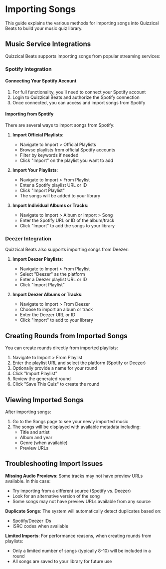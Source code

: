 # Importing Songs

This guide explains the various methods for importing songs into Quizzical Beats to build your music quiz library.

## Music Service Integrations

Quizzical Beats supports importing songs from popular streaming services:

### Spotify Integration

#### Connecting Your Spotify Account

1. For full functionality, you'll need to connect your Spotify account
2. Login to Quizzical Beats and authorize the Spotify connection
3. Once connected, you can access and import songs from Spotify

#### Importing from Spotify

There are several ways to import songs from Spotify:

1. **Import Official Playlists**:
   - Navigate to Import > Official Playlists
   - Browse playlists from official Spotify accounts
   - Filter by keywords if needed
   - Click "Import" on the playlist you want to add

2. **Import Your Playlists**:
   - Navigate to Import > From Playlist
   - Enter a Spotify playlist URL or ID
   - Click "Import Playlist"
   - The songs will be added to your library

3. **Import Individual Albums or Tracks**:
   - Navigate to Import > Album or Import > Song
   - Enter the Spotify URL or ID of the album/track
   - Click "Import" to add the songs to your library

### Deezer Integration

Quizzical Beats also supports importing songs from Deezer:

1. **Import Deezer Playlists**:
   - Navigate to Import > From Playlist
   - Select "Deezer" as the platform
   - Enter a Deezer playlist URL or ID
   - Click "Import Playlist"

2. **Import Deezer Albums or Tracks**:
   - Navigate to Import > From Deezer
   - Choose to import an album or track
   - Enter the Deezer URL or ID
   - Click "Import" to add to your library

## Creating Rounds from Imported Songs

You can create rounds directly from imported playlists:

1. Navigate to Import > From Playlist
2. Enter the playlist URL and select the platform (Spotify or Deezer)
3. Optionally provide a name for your round
4. Click "Import Playlist"
5. Review the generated round
6. Click "Save This Quiz" to create the round

## Viewing Imported Songs

After importing songs:

1. Go to the Songs page to see your newly imported music
2. The songs will be displayed with available metadata including:
   - Title and artist
   - Album and year
   - Genre (when available)
   - Preview URLs

## Troubleshooting Import Issues

**Missing Audio Previews**: Some tracks may not have preview URLs available. In this case:
- Try importing from a different source (Spotify vs. Deezer)
- Look for an alternative version of the song
- Some songs may not have preview URLs available from any source

**Duplicate Songs**: The system will automatically detect duplicates based on:
- Spotify/Deezer IDs
- ISRC codes when available

**Limited Imports**: For performance reasons, when creating rounds from playlists:
- Only a limited number of songs (typically 8-10) will be included in a round
- All songs are saved to your library for future use